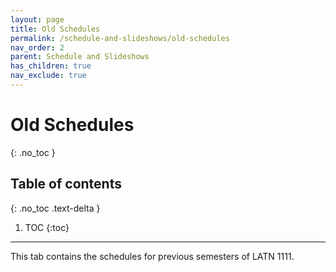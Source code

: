```yaml
---
layout: page
title: Old Schedules
permalink: /schedule-and-slideshows/old-schedules
nav_order: 2
parent: Schedule and Slideshows
has_children: true
nav_exclude: true
---
```


# Old Schedules
{: .no_toc }

## Table of contents
{: .no_toc .text-delta }

1. TOC
{:toc}

***

This tab contains the schedules for previous semesters of LATN 1111.